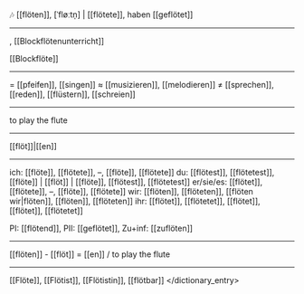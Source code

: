 🎶 [[flöten]], [ˈfløːtn̩] | [[flötete]], haben [[geflötet]]

---

, [[Blockflötenunterricht]]

[[Blockflöte]]

---

= [[pfeifen]], [[singen]]
≈ [[musizieren]], [[melodieren]]
≠ [[sprechen]], [[reden]], [[flüstern]], [[schreien]]

---

to play the flute

---

[[flöt]]|[[en]]

---

ich: [[flöte]], [[flötete]], –, [[flöte]], [[flötete]]
du: [[flötest]], [[flötetest]], [[flöte]] | [[flöt]] | [[flöte]], [[flötest]], [[flötetest]]
er/sie/es: [[flötet]], [[flötete]], –, [[flöte]], [[flötete]]
wir: [[flöten]], [[flöteten]], [[flöten wir|flöten]], [[flöten]], [[flöteten]]
ihr: [[flötet]], [[flötetet]], [[flötet]], [[flötet]], [[flötetet]]

PI: [[flötend]], PII: [[geflötet]], Zu+inf: [[zuflöten]]

---

[[flöten]] - [[flöt]] = [[en]] / to play the flute

---

[[Flöte]], [[Flötist]], [[Flötistin]], [[flötbar]]
</dictionary_entry>
